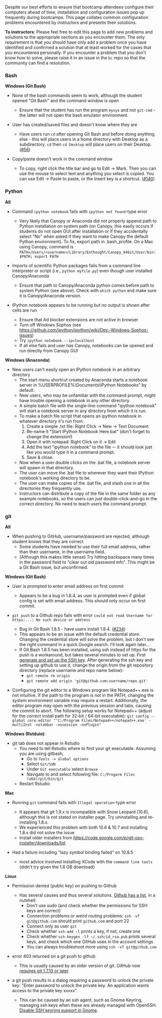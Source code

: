 Despite our best efforts to ensure that bootcamp attendees configure their computers ahead of time, installation and configuration issues pop up frequently during bootcamps. This page collates common configuration problems encountered by instructors and presents their solutions.

**To instructors**: Please feel free to edit this page to add new problems and solutions to the appropriate sections as you encounter them. The only requirement is that you should have only add a problem once you have identified and confirmed a solution that at least worked for the cases that you encountered personally. If you encounter a problem that you don't know how to solve, please raise it in an issue in the `bc` repo so that the community can find a resolution.

### Bash

**Windows (Git Bash)**

* None of the bash commands seem to work, although the student opened "Git Bash" and the command window is open
    * Ensure that the student has run the program `mysys` and not `git-cmd` - the latter will not open the bash emulator environment.

* User has created/saved files and doesn't know where they are
    * Have users run `cd` after opening Git Bash and before doing anything else - this will place users in a home directory with Desktop as a subdirectory. `cd` then `cd Desktop` will place users on their Desktop. ([#56](../issues/56))

* Copy/paste doesn't work in the command window
    * To copy, right click the title bar and go to Edit -> Mark. Then you can use the mouse to select text and anything you select is copied. You can use Edit -> Paste to paste, or the Insert key is a shortcut. ([#140](../issues/140))

### Python

**All**

* Command `ipython notebook` fails with `ipython not found`-type error
    * Very likely that Canopy or Anaconda did not properly append path to Python installation on system path  (on Canopy, this easily occurs if students do not open GUI after installation or if they accidentally select "No" when asked if they want to make Canopy the default Python environment). To fix, export path in .bash_profile. On a Mac using Canopy, command is `PATH=/Users/<username>/Library/Enthought/Canopy_64bit/User/bin:$PATH; export PATH`

* Imports of scientific Python packages fails from a command line interpreter or script (i.e., `python myfile.py`) even though user installed Canopy/Anaconda
    * Ensure that path to Canopy/Anaconda python comes before path to system Python (see above). Check with `which python` and make sure it is Canopy/Anaconda version.


    
* IPython notebook appears to be running but no output is shown after cells are run
    * Ensure that Ad blocker extensions are not active in browser
    * Turn off Windows Sophos (see https://github.com/ipython/ipython/wiki/Dev:-Windows-Sophos-issues)
    * Try `ipython notebook --ip=localhost`
    * If all else fails and user has Canopy, notebooks can be opened and run directly from Canopy GUI

**Windows (Anaconda)**
* New users can't easily open an IPython notebook in an arbitrary directory
    * The start menu shortcut created by Anaconda starts a notebook server in %USERPROFILE%\Documents\IPython Notebooks" by default.
    * New users, who may be unfamiliar with the command prompt, might have trouble opening a notebook in any other directory.
    * A simple batch file with the single-line command "ipython notebook" will start a notebook server in any directory from which it is run.
    * To make a batch file script that opens an ipython notebook in whatever directory it's run from:
        1. Create a simple .txt file: Right Click -> New ->  Text Document
        2. Re-name it "Start IPython Notebook Here.bat" (don't forget to change the extension!)
        3. Open it with notepad: Right Click on it -> Edit
        4. Add the text "ipython notebook" to the file -- it should look just like you would type it in a command prompt.
        5. Save & close.
    * Now when a user double clicks on the .bat file, a notebook server will spawn in that directory. 
    * The user can move the .bat file to wherever they want their IPython notebook's working directory to be. 
    * The user can make copies of the .bat file, and stash one in all the directories they frequently use.
    * Instructors can distribute a copy of the file in the same folder as any example notebooks, so the users can just double-click-and-go in the correct directory. No need to teach users the command prompt. 

### git

**All**

* When pushing to GitHub, username/password are rejected, although student knows that they are correct
    * Some students have needed to use their full email address, rather than their username, in the username field.
    * (Although this makes little sense) Try hitting backspace many times in the password field to "clear out old password info". This might be a Git Bash issue, but unconfirmed.

**Windows (Git Bash)**

* User is prompted to enter email address on first commit
    * Appears to be a bug in 1.8.4, as user is prompted even if global config is set with email address. This should only occur on first commit.

* `git push` to a Github repo fails with error `could not read Username for https:...: No such device or address`
    * Bug in Git Bash 1.8.5 - have users install 1.8.4. ([#234](../issues/234))
    * This appears to be an issue with the default credential store. Changing the credential store will solve the problem, but I don't see the right command in a quick Google search. I'll look again later...
    * If Git Bash 1.8.5 has been installed, using ssh instead of https for the push is a workaround, but takes several minutes to set up. First [generate and set up the SSH key](https://help.github.com/articles/generating-ssh-keys#platform-windows). After generating the ssh key and setting up github to use it, change the origin from the git repository directory (replace username and repo name below):
      * `git remote rm origin`
      * `git remote add origin 'git@github.com:username/repo.git'`

* Configuring the git editor to a Windows program like Notepad++.exe is not intuitive. If the path to the program is not in the PATH, changing the system environment variable may require a restart. Additionally, the editor program may open with the previous session and tabs, causing the commit to abort. The following setup works for Notepad++ (adjust for the correct install path for 32-bit / 64-bit executable):
`git config --global core.editor "'C:/Program Files/Notepad++/notepad++.exe' -multiInst -notabbar -nosession -noPlugin"`

**Windows (Rstduio)**: 

* git tab does not appear in Rstudio
    * You need to tell Rstudio where to find your git executable. Assuming you are using gitbash,
         * Go to `Tools -> Global options` 
         * Select `Git/SVN`
         * Under `Git executable` select `Browse`
         * Navigate to and select following file: `C:/Progarm Files (x64)/git/bin/git`
   * Restart Rstudio

**Mac**

* Running `git` command fails with `Illegal operation`-type error
    * It appears that git 1.9.x is incompatible with Snow Leopard (10.6), although this is not stated on  installer page. Try uninstalling and re-installing 1.8.x.
    * We experienced this problem with both 10.6 & 10.7 and installing 1.8.x did not solve the issue
    * Install older installers from https://code.google.com/p/git-osx-installer/downloads/list

* Had a failure including "lazy symbol binding failed" on 10.8.5
    * most advice involved installing XCode with the `command line tools` (didn't try given the 1.6 GB download)

**Linux**

* Permission denied (public key) on pushing to Github

    * Has several causes and thus several solutions. [Github has a list](https://help.github.com/articles/error-permission-denied-publickey), in a nutshell:
        * Don't use sudo (and check whether the permissions for SSH keys are correct)
        * Connection problems or weird routing problems: ```ssh -vT git@github.com``` should print ```github.com``` and port 22
        * Connect only as user ```git``` 
        * Check whether ```ssh-add -l``` prints a key, if not, create one
        * Check whether ```ssh-keygen -lf ~/.ssh/id_rsa.pub``` prints several keys, and check which one GitHub uses in the account settings
        * You can always troubleshoot more using ```ssh -vT git@github.com```

* error 403 returned on a git push to github

  * This is usually caused by an older version of git. GitHub now [requires git 1.7.10 or later](https://help.github.com/articles/https-cloning-errors).

* a git push results in a dialog requiring a password to unlock the private key: "Enter password to unlock the private key. An application wants access to the private key xxxxx".

  * This can be caused by an ssh agent, such as Gnome Keyring, managing ssh keys when these are already managed with OpenSSH. [Disable SSH keyring support in Gnome](https://wiki.gnome.org/Projects/GnomeKeyring/Ssh). 